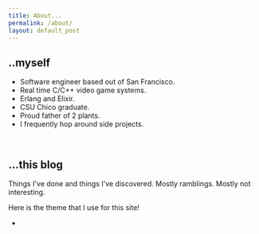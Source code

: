 ```yaml
---
title: About...
permalink: /about/
layout: default_post
---
```


## ..myself #

*  Software engineer based out of San Francisco.
  *  Real time C/C++ video game systems.
  *  Erlang and Elixir.
*  CSU Chico graduate.
*  Proud father of 2 plants.
*  I frequently hop around side projects.
<style>a{color: #FFF;}a:hover{color: #f0f0f0;}.footer a{color: #800000;}</style>
[Close your eyes and listen...](https://www.youtube.com/watch?v=LMY9GER85lg&t=0s)

## ...this blog #

Things I've done and things I've discovered.  Mostly ramblings.
Mostly not interesting.

Here is the theme that I use for this site! 
* https://github.com/kxxxvii/Kikofi
